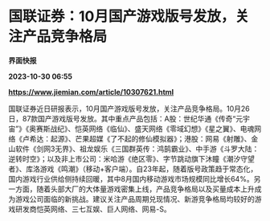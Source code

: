 # 国联证券：10月国产游戏版号发放，关注产品竞争格局
**界面快报**

**2023-10-30 06:55**

**https://www.jiemian.com/article/10307621.html**

国联证券近日研报表示，10月国产游戏版号发放，关注产品竞争格局。10月26日，87款国产游戏版号发放。其中重点产品包括：A股：世纪华通《传奇“元宇宙”》《奥赛斯战纪》、恺英网络《临仙》、盛天网络《零域幻想》《星之翼》、电魂网络《卢希达：起源》、芒果超媒《了不起的修仙模拟器》；港股：网易《射雕》、金山软件《剑网3无界》、祖龙娱乐《三国群英传：鸿鹄霸业》、中手游《斗罗大陆：逆转时空》；以及非上市公司：米哈游《绝区零》、字节跳动旗下沐瞳《潮汐守望者》、库洛游戏《鸣潮》（移动+客户端）。自23年起，随着版号政策趋于常态化，国内游戏行业供给侧持续回暖，其中8月国内移动游戏市场规模同比增长64%。另一方面，随着头部大厂的大体量游戏密集上线，产品竞争格局以及买量成本上升成为游戏公司面临的新挑战。建议关注产品周期兑现情况、新游竞争格局均较好的游戏研发商恺英网络、三七互娱、巨人网络、网易-S。